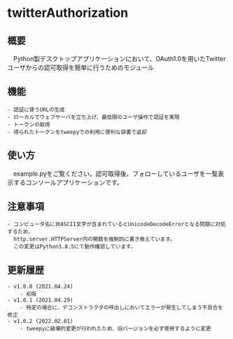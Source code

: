 # twitterAuthorization

## 概要

　Python製デスクトップアプリケーションにおいて、OAuth1.0を用いたTwitterユーザからの認可取得を簡単に行うためのモジュール

## 機能

	- 認証に使うURLの生成
	- ローカルでウェブサーバを立ち上げ、最低限のユーザ操作で認証を実現
	- トークンの取得
	- 得られたトークンをtweepyでの利用に便利な辞書で返却

## 使い方

　example.pyをご覧ください。認可取得後、フォローしているユーザを一覧表示するコンソールアプリケーションです。


## 注意事項
	- コンピュータ名に非ASCII文字が含まれているとUnicodeDecodeErrorとなる問題に対処するため、
	  http.server.HTTPServer内の関数を強制的に書き換えています。
	  この変更はPython3.8.5にて動作確認しています。

## 更新履歴
	- v1.0.0 (2021.04.24)
		- 初版
	- v1.0.1 (2021.04.29)
		- 特定の場合に、デコンストラクタの呼出しにおいてエラーが発生してしまう不具合を修正
	- v1.0.2 (2022.02.01)
		- tweepyに破壊的変更が行われたため、旧バージョンを必ず使用するように変更
